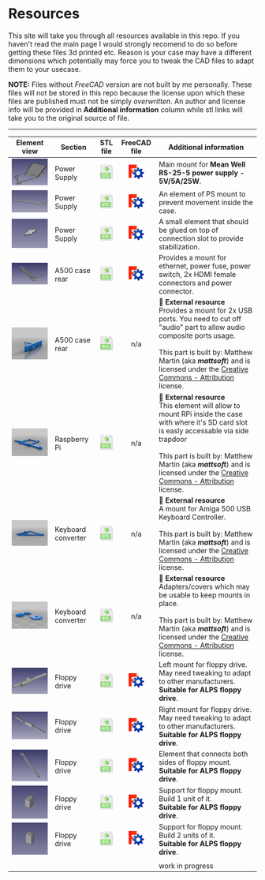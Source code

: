 # Resources
This site will take you through all resources available in this repo. If you haven't read the main page I would strongly recomend to do so before getting these files 3d printed etc.
Reason is your case may have a different dimensions which potentially may force you to tweak the CAD files to adapt them to your usecase.

**NOTE:** Files without *FreeCAD* version are not built by me personally. These files will not be stored in this repo because the license upon which these files are published must not be simply *overwritten*. An author and license info will be provided in **Additional information** column while stl links will take you to the original source of file.

---
| Element view | Section | STL file | FreeCAD file | Additional information |
| --- | --- |:---:|:---:| --- |
| ![mount01](../pic/res_ps_mount_01.png) | Power Supply | [![3636stl](36x36stl.png)](stl/mount_powersupply_01.stl) | [![3636fc](36x36fc.png)](cad/mount_powersupply_01.FCStd) | Main mount for **Mean Well RS-25-5 power supply - 5V/5A/25W**. |
| ![mount02](../pic/res_ps_mount_02.png) | Power Supply | [![3636stl](36x36stl.png)](stl/mount_powersupply_02.stl) | [![3636fc](36x36fc.png)](cad/mount_powersupply_02.FCStd) | An element of PS mount to prevent movement inside the case. |
| ![mount03](../pic/res_ps_mount_03.png) | Power Supply | [![3636stl](36x36stl.png)](stl/mount_powersupply_03.stl) | [![3636fc](36x36fc.png)](cad/mount_powersupply_03.FCStd) | A small element that should be glued on top of connection slot to provide stabilization. |
| ![mount04](../pic/res_rear_mount_01.png) | A500 case rear | [![3636stl](36x36stl.png)](stl/mount_rearA500case_01.stl) | [![3636fc](36x36fc.png)](cad/mount_rearA500case_01.FCStd) | Provides a mount for ethernet, power fuse, power switch, 2x HDMI female connectors and power connector. |
| ![mount05](../pic/res_rear_mount_02.png) | A500 case rear | [![3636stl](36x36stl.png)](https://www.thingiverse.com/thing:2831021) | n/a | :triangular_flag_on_post: **External resource**<br />Provides a mount for 2x USB ports. You need to cut off "audio" part to allow audio composite ports usage.<br /><br />This part is built by: Matthew Martin (aka ***mattsoft***) and is licensed under the [Creative Commons - Attribution](https://creativecommons.org/licenses/by/4.0/) license. |
| ![mount06](../pic/res_rpi_mount_01.png) | Raspberry Pi | [![3636stl](36x36stl.png)](https://www.thingiverse.com/thing:2831021) | n/a | :triangular_flag_on_post: **External resource**<br />This element will allow to mount RPi inside the case with where it's SD card slot is easly accessable via side trapdoor<br /><br />This part is built by: Matthew Martin (aka ***mattsoft***) and is licensed under the [Creative Commons - Attribution](https://creativecommons.org/licenses/by/4.0/) license. |
| ![mount07](../pic/res_converter_mount_01.png) | Keyboard converter | [![3636stl](36x36stl.png)](https://www.thingiverse.com/thing:2831021) | n/a | :triangular_flag_on_post: **External resource**<br />A mount for Amiga 500 USB Keyboard Controller.<br /><br />This part is built by: Matthew Martin (aka ***mattsoft***) and is licensed under the [Creative Commons - Attribution](https://creativecommons.org/licenses/by/4.0/) license. |
| ![mount08](../pic/res_rear_mount_03.png) | Keyboard converter | [![3636stl](36x36stl.png)](https://www.thingiverse.com/thing:2831021) | n/a | :triangular_flag_on_post: **External resource**<br />Adapters/covers which may be usable to keep mounts in place.<br /><br />This part is built by: Matthew Martin (aka ***mattsoft***) and is licensed under the [Creative Commons - Attribution](https://creativecommons.org/licenses/by/4.0/) license. |
| ![mount09](../pic/res_floppy_01.png) | Floppy drive | [![3636stl](36x36stl.png)](stl/mount_floppymount_01.stl) | [![3636fc](36x36fc.png)](cad/mount_floppymount_01.FCStd) | Left mount for floppy drive. May need tweaking to adapt to other manufacturers.<br />**Suitable for ALPS floppy drive**. |
| ![mount10](../pic/res_floppy_02.png) | Floppy drive | [![3636stl](36x36stl.png)](stl/mount_floppymount_02.stl) | [![3636fc](36x36fc.png)](cad/mount_floppymount_02.FCStd) | Right mount for floppy drive. May need tweaking to adapt to other manufacturers.<br />**Suitable for ALPS floppy drive**. |
| ![mount11](../pic/res_floppy_03.png) | Floppy drive | [![3636stl](36x36stl.png)](stl/mount_floppymount_03.stl) | [![3636fc](36x36fc.png)](cad/mount_floppymount_03.FCStd) | Element that connects both sides of floppy mount.<br />**Suitable for ALPS floppy drive**. |
| ![mount12](../pic/res_floppy_04.png) | Floppy drive | [![3636stl](36x36stl.png)](stl/mount_floppymount_04.stl) | [![3636fc](36x36fc.png)](cad/mount_floppymount_04.FCStd) | Support for floppy mount. Build 1 unit of it. <br />**Suitable for ALPS floppy drive**. |
| ![mount13](../pic/res_floppy_05.png) | Floppy drive | [![3636stl](36x36stl.png)](stl/mount_floppymount_05.stl) | [![3636fc](36x36fc.png)](cad/mount_floppymount_05.FCStd) | Support for floppy mount. Build 2 units of it. <br />**Suitable for ALPS floppy drive**. |
| | | | | |
| | | | | work in progress |



